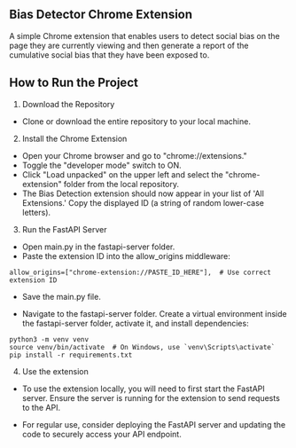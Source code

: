 ## Bias Detector Chrome Extension
A simple Chrome extension that enables users to detect social bias on the page they are currently viewing and then generate a report of the cumulative social bias that they have been exposed to. 


## How to Run the Project

1. Download the Repository
- Clone or download the entire repository to your local machine.

2. Install the Chrome Extension
- Open your Chrome browser and go to "chrome://extensions."
- Toggle the "developer mode" switch to ON.
- Click "Load unpacked" on the upper left and select the "chrome-extension" folder from the local repository.
- The Bias Detection extension should now appear in your list of 'All Extensions.' Copy the displayed ID (a string of random lower-case letters).

3. Run the FastAPI Server
- Open main.py in the fastapi-server folder.
- Paste the extension ID into the allow_origins middleware:

```allow_origins=["chrome-extension://PASTE_ID_HERE"],  # Use correct extension ID```

- Save the main.py file.

- Navigate to the fastapi-server folder. Create a virtual environment inside the fastapi-server folder, activate it, and install dependencies:
```
python3 -m venv venv
source venv/bin/activate  # On Windows, use `venv\Scripts\activate`
pip install -r requirements.txt
```

4. Use the extension
- To use the extension locally, you will need to first start the FastAPI server. Ensure the server is running for the extension to send requests to the API.

- For regular use, consider deploying the FastAPI server and updating the code to securely access your API endpoint.


